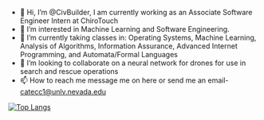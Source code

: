 - 👋 Hi, I’m @CivBuilder, I am currently working as an Associate Software Engineer Intern at ChiroTouch
- 👀 I’m interested in Machine Learning and Software Engineering.
- 🌱 I’m currently taking classes in: Operating Systems, Machine Learning, Analysis of Algorithms, Information Assurance, Advanced Internet Programming, and Automata/Formal Languages
- 💞️ I’m looking to collaborate on a neural network for drones for use in search and rescue operations
- 📫 How to reach me message me on here or send me an email- catecc1@unlv.nevada.edu

<!---
CivBuilder/CivBuilder is a ✨ special ✨ repository because its `README.md` (this file) appears on your GitHub profile.
You can click the Preview link to take a look at your changes.
--->
[![Top Langs](https://github-readme-stats.vercel.app/api/top-langs/?username=CivBuilder&layout=compact)](https://github.com/anuraghazra/github-readme-stats)
